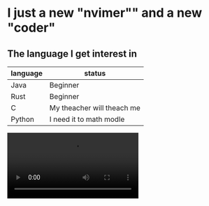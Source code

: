 # I just a new "nvimer"" and a new "coder"

## The language I get interest in

|language | status|
|-----|----|
|Java|Beginner|
|Rust|Beginner|
|C|My theacher will theach me|
|Python| I need it to math modle|

![GoAhead](https://vdn3.vzuu.com/SD/2f4e1228-23b5-11eb-9b70-86c835170013.mp4?auth_key=1726388481-0-0-fe57c84d4145811901c9977e861bf941&bu=078babd7&c=avc.0.0&disable_local_cache=1&expiration=1726388481&f=mp4&pu=078babd7&v=tx)
